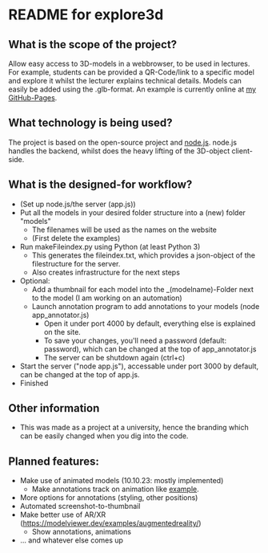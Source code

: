 # README for explore3d

## What is the scope of the project?
Allow easy access to 3D-models in a webbrowser, to be used in lectures. For example, students can be provided a QR-Code/link to a specific model and explore it whilst the lecturer explains technical details.
Models can easily be added using the .glb-format.
An example is currently online at [my GitHub-Pages](https://ma4096.github.io).

## What technology is being used?
The project is based on the open-source project [<model-viewer>](https://modelviewer.dev/) and [node.js](nodejs.org). node.js handles the backend, whilst <model-viewer> does the heavy lifting of the 3D-object client-side.

## What is the designed-for workflow?
- (Set up node.js/the server (app.js))
- Put all the models in your desired folder structure into a (new) folder "models"
	- The filenames will be used as the names on the website
	- (First delete the examples)
- Run makeFileindex.py using Python (at least Python 3)
	- This generates the fileindex.txt, which provides a json-object of the filestructure for the server.
  	- Also creates infrastructure for the next steps
- Optional:
	- Add a thumbnail for each model into the _(modelname)-Folder next to the model (I am working on an automation)
	- Launch annotation program to add annotations to your models (node app_annotator.js)
		- Open it under port 4000 by default, everything else is explained on the site.
  		- To save your changes, you'll need a password (default: password), which can be changed at the top of app_annotator.js
		- The server can be shutdown again (ctrl+c)
- Start the server ("node app.js"), accessable under port 3000 by default, can be changed at the top of app.js.
- Finished

## Other information
- This was made as a project at a university, hence the branding which can be easily changed when you dig into the code.

## Planned features:
- Make use of animated models (10.10.23: mostly implemented)
	- Make annotations track on animation like [example](https://modelviewer.dev/examples/annotations/index.html#animatedHotspots).
- More options for annotations (styling, other positions)
- Automated screenshot-to-thumbnail
- Make better use of AR/XR (https://modelviewer.dev/examples/augmentedreality/)
	- Show annotations, animations
 - ... and whatever else comes up
